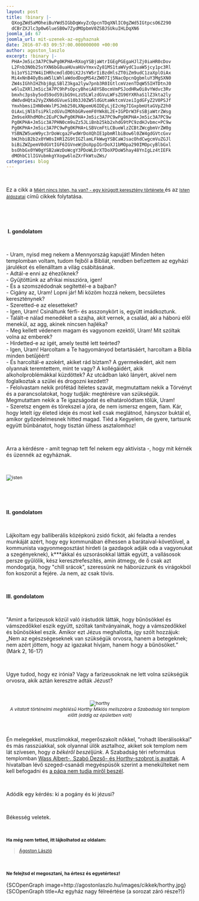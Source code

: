 ```yaml
---
layout: post
title: !binary |-
  QXogZWd5aMOheiBuYWd5IGbDqWxyZcOpcnTDqXNlIC0gZWd5IGtpcsO6Z290
  dCBrZXJlc3p0w6lueSB0w7ZydMOpbmV0ZSBJSUkuIHLDqXN6
joomla_id: 67
joomla_url: mit-uzenek-az-egyhaznak
date: 2016-07-03 09:57:00.000000000 +00:00
author: agoston_laszlo
excerpt: !binary |-
  PHA+Jm5ic3A7PC9wPg0KPHA+RXogYSBjaWtrIGEgPGEgaHJlZj0iaHR0cDov
  L2Fnb3N0b25sYXN6bG8uaHUvaHUvYmxvZy81MS1taWVydC1uaW5jcy1pc3Rl
  bi1oYS12YW4iIHRhcmdldD0iX2JsYW5rIiBzdHlsZT0iZm9udC1zaXplOiAx
  Mi4xNnB4OyBsaW5lLWhlaWdodDogMS4zZW07Ij5NacOpcnQgbmluY3MgSXN0
  ZW4sIGhhIHZhbj8gLSBlZ3kga2lyw7pnb3R0IGtlcmVzenTDqW55IHTDtnJ0
  w6luZXRlJm5ic3A7PC9hPsOpcyBheiA8YSBocmVmPSJodHRwOi8vYWdvc3Rv
  bmxhc3psby5odS9odS9ibG9nLzU5LWlzdGVuLWFsZG96YXRhaS1lZ3kta2ly
  dWdvdHQta2VyZXN6dGVueS10b3J0ZW5ldGUtaWktcmVzeiIgdGFyZ2V0PSJf
  YmxhbmsiIHN0eWxlPSJmb250LXNpemU6IDEyLjE2cHg7IGxpbmUtaGVpZ2h0
  OiAxLjNlbTsiPklzdGVuIMOhbGRvemF0YWk8L2E+IGPDrW3FsSBjaWtrZWsg
  Zm9seXRhdMOhc2EuPC9wPg0KPHA+Jm5ic3A7PC9wPg0KPHA+Jm5ic3A7PC9w
  Pg0KPHA+Jm5ic3A7PHN0cm9uZz5JLiBnb25kb2xhdG9tPC9zdHJvbmc+PC9w
  Pg0KPHA+Jm5ic3A7PC9wPg0KPHA+LSBVcmFtLCBueWlzZCBtZWcgbmVrZW0g
  YSBNZW5ueW9yc3rDoWcga2FwdWrDoXQhIE1pbmRlbiBow6l0ZW4gdGVtcGxv
  bWJhbiB2b2x0YW0sIHR1ZG9tIGZlamLFkWwgYSBCaWJsacOhdCwgcmVuZGJl
  biBiZWZpemV0dGVtIGF6IGVneWjDoXppIGrDoXJ1bMOpa290IMOpcyBlbGxl
  bsOhbGx0YW0gYSB2aWzDoWcgY3PDoWLDrXTDoXPDoW5hay48YnIgLz4tIEFk
  dMOhbC1lIGVubmkgYXogw6loZXrFkWtuZWs/
categories: blog
---
```

<p>&nbsp;</p>
<p>Ez a cikk a <a href="http://agostonlaszlo.hu/hu/blog/51-miert-nincs-isten-ha-van" target="_blank" style="font-size: 12.16px; line-height: 1.3em;">Miért nincs Isten, ha van? - egy kirúgott keresztény története&nbsp;</a>és az <a href="http://agostonlaszlo.hu/hu/blog/59-isten-aldozatai-egy-kirugott-kereszteny-tortenete-ii-resz" target="_blank" style="font-size: 12.16px; line-height: 1.3em;">Isten áldozatai</a> című cikkek folytatása.</p>
<p>&nbsp;</p>
<p>&nbsp;</p>
<p>&nbsp;<strong>I. gondolatom</strong></p>
<p>&nbsp;</p>
<p>- Uram, nyisd meg nekem a Mennyország kapuját! Minden héten templomban voltam, tudom fejből a Bibliát, rendben befizettem az egyházi járulékot és ellenálltam a világ csábításának.<br />- Adtál-e enni az éhezőknek?<br /> - Gyűjtöttünk az afrikai misszióra, igen!<br />- És a szomszédodnak segítettél-e a bajban?<br />- Cigány az, Uram! Lopni jár! Mi közöm hozzá nekem, becsületes kereszténynek?<br />- Szeretted-e az elesetteket?<br />- Igen, Uram! Csináltunk férfi- és asszonykört is, együtt imádkoztunk.<br />- Talált-e nálad menedéket a szajha, akit vernek, a család, aki a háború elől menekül, az agg, akinek nincsen hajléka?<br />- Meg kellett védenem magam és vagyonom ezektől, Uram! Mit szóltak volna az emberek?<br />- Hirdetted-e az igét, amely testté lett teérted?<br />- Igen, Uram! Harcoltam a Te hagyományod betartásáért, harcoltam a Biblia minden betűjéért!<br />- És harcoltál-e azokért, akiket rád bíztam? A gyermekedért, akit nem olyannak teremtettem, mint te vagy? A kollégáidért, akik alkoholproblémákkal küzdöttek? Az utcádban lakó lányért, akivel nem foglalkoztak a szülei és drogozni kezdett?<br />- Felolvastam nekik prófétád ítéletes szavát, megmutattam nekik a Törvényt és a parancsolatokat, hogy tudják: megtérésre van szükségük. Megmutattam nekik a Te igazságodat és elhatárolódtam tőlük, Uram!<br />- Szeretsz engem és törekszel a jóra, de nem ismersz engem, fiam. Kár, hogy letelt így életed ideje és most kell csak meglátnod, hányszor buktál el, amikor győzedelmesnek hitted magad. Tiéd a Kegyelem, de gyere, tartsunk együtt bűnbánatot, hogy tisztán ülhess asztalomhoz!</p>
<p>&nbsp;</p>
<p>Arra a kérdésre - amit tegnap tett fel nekem egy aktivista -, hogy mit kérnék és üzennék az egyháznak.</p>
<p>&nbsp;</p>
<p><img src="http://agostonlaszlo.hu/images/cikkek/isten.JPG" alt="isten" style="font-size: 12.16px; line-height: 15.808px;" /></p>
<p>&nbsp;</p>
<p>&nbsp;</p>
<p><strong>II. gondolatom</strong></p>
<p>&nbsp;</p>
<p>Lájkoltam egy balliberális középkorú zsidó fickót, aki feladta a rendes munkáját azért, hogy egy kommunában élhessen a barátaival-követőivel, a kommunista vagyonmegosztást hirdeti (a gazdagok adják oda a vagyonukat a szegényeknek), k***ákkal és uzsorásokkal látták együtt, a vallásosok persze gyűlölik, kész keresztrefeszítés, amin átmegy, de ő csak azt mondogatja, hogy "chill srácok", szeressünk ne háborúzzunk és virágokból fon koszorút a fejére. Ja nem, az csak tövis.</p>
<p style="text-align: center;">&nbsp;</p>
<p><strong>III. gondolatom</strong></p>
<p>&nbsp;</p>
<p>"Amint a farizeusok közül való írástudók látták, hogy bűnösökkel és vámszedőkkel eszik együtt, szóltak tanítványainak, hogy a vámszedőkkel és bűnösökkel eszik. Amikor ezt Jézus meghallotta, így szólt hozzájuk: „Nem az egészségeseknek van szükségük orvosra, hanem a betegeknek; nem azért jöttem, hogy az igazakat hívjam, hanem hogy a bűnösöket.” (Márk 2, 16-17)&nbsp;</p>
<p>&nbsp;</p>
<p>Ugye tudod, hogy ez irónia? Vagy a farizeusoknak ne lett volna szükségük orvosra, akik aztán keresztre adták Jézust?</p>
<p>&nbsp;</p>
<p style="text-align: center;"><img src="http://agostonlaszlo.hu/images/cikkek/horthy.jpg" alt="horthy" style="font-size: 12.16px; line-height: 15.808px; text-align: center;" /><br style="font-size: 12.16px; line-height: 15.808px; text-align: center;" /><em style="font-size: 12.16px; line-height: 15.808px; text-align: center;">A vitatott történelmi megítélésű Horthy Miklós mellszobra a Szabadság téri templom előtt (eddig az épületben volt)</em></p>
<p><br /><br />Én melegekkel, muszlimokkal, megerőszakolt nőkkel, "rohadt liberálisokkal" és más rasszúakkal, sok olyannal ülök asztalhoz, akiket sok templom nem lát szívesen, hogy <em>a békéről beszéljünk</em>. A Szabadság téri református templomban <a href="http://www.168ora.hu/itthon/horthy-miklos-ifj-hegedus-lorant-jobbik-reformatus-egyhaz-tiltakozas-palastjog-120457.html" target="_blank">Wass Albert-, Szabó Dezső- és Horthy-szobrot is avattak</a>. A hivatalban lévő szeged-csanádi megyéspüsök szerint a menekülteket nem kell befogadni és <a href="http://index.hu/belfold/2015/09/08/kiss-rigo_a_papa_nem_tudja_mirol_beszel/" target="_blank">a pápa nem tudja miről beszél</a>.</p>
<p>&nbsp;</p>
<p>Adódik egy kérdés: ki a pogány és ki jézusi?</p>
<p>&nbsp;</p>
<p>Békesség veletek.</p>
<p>&nbsp;</p>
<p><strong style="font-size: 12.16px; line-height: 15.808px;">Ha még nem tetted, itt lájkolhatod az oldalam:</strong></p>
<div class="fb-page" style="font-size: 12.16px; line-height: 15.808px;" data-href="https://www.facebook.com/agostonlaszloartist" data-width="250" data-height="100" data-small-header="false" data-adapt-container-width="false" data-hide-cover="true" data-show-facepile="false">
<div class="fb-xfbml-parse-ignore">
<blockquote cite="https://www.facebook.com/agostonlaszloartist"><a href="https://www.facebook.com/agostonlaszloartist">Ágoston László</a></blockquote>
</div>
</div>
<p>&nbsp;</p>
<p style="font-size: 12.16px; line-height: 15.808px;"><strong>Ne felejtsd el megosztani, ha értesz és egyetértesz!</strong></p>
<p>{SCOpenGraph image=http://agostonlaszlo.hu/images/cikkek/horthy.jpg} {SCOpenGraph title=Az egyház nagy félreértése (a sorozat záró része?)}</p>
<p>&nbsp;</p>
